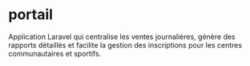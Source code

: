 # portail
Application Laravel qui centralise les ventes journalières, génère des rapports détaillés et facilite la gestion des inscriptions pour les centres communautaires et sportifs.
